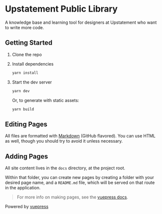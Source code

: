 # Upstatement Public Library

A knowledge base and learning tool for designers at Upstatement who want to write more code.

## Getting Started

1. Clone the repo
1. Install dependencies

   ```sh
   yarn install
   ```

1. Start the dev server

   ```sh
   yarn dev
   ```

   Or, to generate with static assets:

   ```sh
   yarn build
   ```

## Editing Pages

All files are formatted with [Markdown](https://github.github.com/gfm/) (GitHub flavored). You can use HTML as well, though you should try to avoid it unless necessary.

## Adding Pages

All site content lives in the `docs` directory, at the project root.

Within that folder, you can create new pages by creating a folder with your desired page name, and a `README.md` file, which will be served on that route in the application.

> For more info on making pages, see the [vuepress docs](https://vuepress.vuejs.org/guide/directory-structure.html#default-page-routing).

Powered by [vuepress](https://vuepress.vuejs.org/)
